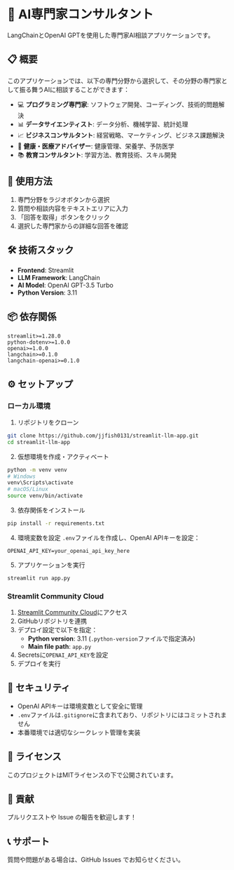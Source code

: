 # 🧠 AI専門家コンサルタント

LangChainとOpenAI GPTを使用した専門家AI相談アプリケーションです。

## 📋 概要

このアプリケーションでは、以下の専門分野から選択して、その分野の専門家として振る舞うAIに相談することができます：

- 💻 **プログラミング専門家**: ソフトウェア開発、コーディング、技術的問題解決
- 📊 **データサイエンティスト**: データ分析、機械学習、統計処理
- 📈 **ビジネスコンサルタント**: 経営戦略、マーケティング、ビジネス課題解決
- 🏥 **健康・医療アドバイザー**: 健康管理、栄養学、予防医学
- 📚 **教育コンサルタント**: 学習方法、教育技術、スキル開発

## 🚀 使用方法

1. 専門分野をラジオボタンから選択
2. 質問や相談内容をテキストエリアに入力
3. 「回答を取得」ボタンをクリック
4. 選択した専門家からの詳細な回答を確認

## 🛠️ 技術スタック

- **Frontend**: Streamlit
- **LLM Framework**: LangChain
- **AI Model**: OpenAI GPT-3.5 Turbo
- **Python Version**: 3.11

## 📦 依存関係

```
streamlit>=1.28.0
python-dotenv>=1.0.0
openai>=1.0.0
langchain>=0.1.0
langchain-openai>=0.1.0
```

## ⚙️ セットアップ

### ローカル環境

1. リポジトリをクローン
```bash
git clone https://github.com/jjfish0131/streamlit-llm-app.git
cd streamlit-llm-app
```

2. 仮想環境を作成・アクティベート
```bash
python -m venv venv
# Windows
venv\Scripts\activate
# macOS/Linux
source venv/bin/activate
```

3. 依存関係をインストール
```bash
pip install -r requirements.txt
```

4. 環境変数を設定
`.env`ファイルを作成し、OpenAI APIキーを設定：
```
OPENAI_API_KEY=your_openai_api_key_here
```

5. アプリケーションを実行
```bash
streamlit run app.py
```

### Streamlit Community Cloud

1. [Streamlit Community Cloud](https://share.streamlit.io/)にアクセス
2. GitHubリポジトリを連携
3. デプロイ設定で以下を指定：
   - **Python version**: 3.11 (`.python-version`ファイルで指定済み)
   - **Main file path**: `app.py`
4. Secretsに`OPENAI_API_KEY`を設定
5. デプロイを実行

## 🔐 セキュリティ

- OpenAI APIキーは環境変数として安全に管理
- `.env`ファイルは`.gitignore`に含まれており、リポジトリにはコミットされません
- 本番環境では適切なシークレット管理を実装

## 📄 ライセンス

このプロジェクトはMITライセンスの下で公開されています。

## 🤝 貢献

プルリクエストや Issue の報告を歓迎します！

## 📞 サポート

質問や問題がある場合は、GitHub Issues でお知らせください。
